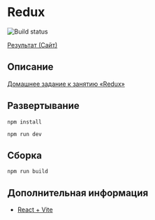 # Redux

![Build status](https://github.com/neondoll/ra16-homeworks-redux/actions/workflows/static.yml/badge.svg)

[Результат (Сайт)](https://neondoll.github.io/ra16-homeworks-redux)

## Описание

[Домашнее задание к занятию «Redux»](https://github.com/netology-code/ra16-homeworks/tree/master/redux)

## Развертывание

```npm install```

```npm run dev```

## Сборка

```npm run build```

## Дополнительная информация

- [React + Vite](React+Vite)